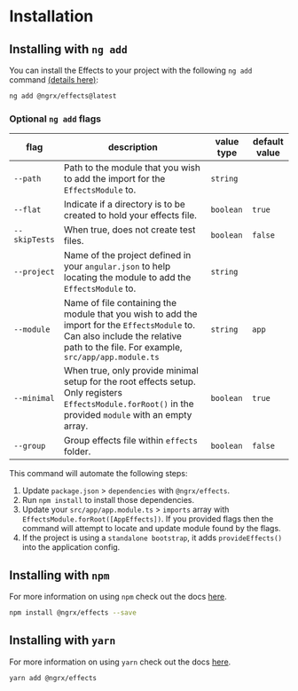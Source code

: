 # Installation

## Installing with `ng add`

You can install the Effects to your project with the following `ng add` command <a href="https://angular.io/cli/add" target="_blank">(details here)</a>:

```sh
ng add @ngrx/effects@latest
```

### Optional `ng add` flags

| flag | description | value type | default value
| --- | --- | --- | ---
| `--path` | Path to the module that you wish to add the import for the `EffectsModule` to. | `string`
| `--flat` | Indicate if a directory is to be created to hold your effects file. | `boolean` | `true`
| `--skipTests` | When true, does not create test files. | `boolean` | `false`
| `--project` | Name of the project defined in your `angular.json` to help locating the module to add the `EffectsModule` to. | `string`
| `--module` | Name of file containing the module that you wish to add the import for the `EffectsModule` to. Can also include the relative path to the file. For example, `src/app/app.module.ts` | `string` | `app`
| `--minimal` | When true, only provide minimal setup for the root effects setup. Only registers `EffectsModule.forRoot()` in the provided `module` with an empty array. | `boolean` | `true`
| `--group` | Group effects file within `effects` folder. | `boolean` | `false`

This command will automate the following steps:

1. Update `package.json` > `dependencies` with `@ngrx/effects`.
2. Run `npm install` to install those dependencies. 
3. Update your `src/app/app.module.ts` > `imports` array with `EffectsModule.forRoot([AppEffects])`. If you provided flags then the command will attempt to locate and update module found by the flags.
4. If the project is using a `standalone bootstrap`, it adds `provideEffects()` into the application config.

## Installing with `npm`

For more information on using `npm` check out the docs <a href="https://docs.npmjs.com/cli/install" target="_blank">here</a>.

```sh
npm install @ngrx/effects --save
```

## Installing with `yarn`

For more information on using `yarn` check out the docs <a href="https://yarnpkg.com/getting-started/usage#installing-all-the-dependencies" target="_blank">here</a>.

```sh
yarn add @ngrx/effects
```

